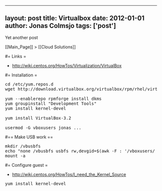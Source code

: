 
---
layout: post
title: Virtualbox
date: 2012-01-01
author: Jonas Colmsjo
tags: ['post']
---

Yet another post





[[Main_Page]] > [[Cloud Solutions]]



#= Links =
* http://wiki.centos.org/HowTos/Virtualization/VirtualBox



#= Installation =

<pre>
cd /etc/yum.repos.d
wget http://download.virtualbox.org/virtualbox/rpm/rhel/virtualbox.repo

yum --enablerepo rpmforge install dkms
yum groupinstall "Development Tools"
yum install kernel-devel

yum install VirtualBox-3.2

usermod -G vboxusers jonas ...
</pre>


#== Make USB work ==

<pre>
mkdir /vbusbfs
echo "none /vbusbfs usbfs rw,devgid=$(awk -F : '/vboxusers/ {print $3}' /etc/group),devmode=664 0 0" >> /etc/fstab
mount -a
</pre>


#= Configure guest =

* http://wiki.centos.org/HowTos/I_need_the_Kernel_Source

<pre>
yum install kernel-devel

</pre>
